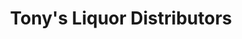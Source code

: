 ---
title: "Tony's Liquor Distributors"
url: /pretoria/tonys-liquor-distributors/
shop: Baustoffe
---